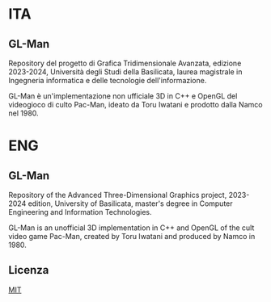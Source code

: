 # ITA

## GL-Man

Repository del progetto di Grafica Tridimensionale Avanzata, edizione 2023-2024, Università degli Studi della Basilicata, laurea magistrale in Ingegneria informatica e delle tecnologie dell'informazione.

GL-Man è un'implementazione non ufficiale 3D in C++ e OpenGL del videogioco di culto Pac-Man, ideato da Toru Iwatani e prodotto dalla Namco nel 1980.


# ENG

## GL-Man

Repository of the Advanced Three-Dimensional Graphics project, 2023-2024 edition, University of Basilicata, master's degree in Computer Engineering and Information Technologies.

GL-Man is an unofficial 3D implementation in C++ and OpenGL of the cult video game Pac-Man, created by Toru Iwatani and produced by Namco in 1980.

## Licenza

[MIT](https://choosealicense.com/licenses/mit/)

